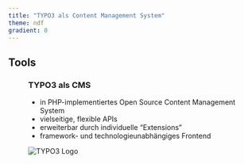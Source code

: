 ```yaml
---
title: "TYPO3 als Content Management System"
theme: ndf
gradient: 0
---
```

## Tools

<figure class="side-by-side">
<figcaption>

### TYPO3 als CMS

- in PHP-implementiertes Open Source Content Management System
- vielseitige, flexible APIs
- erweiterbar durch individuelle <q>Extensions</q>
- framework- und technologieunabhängiges Frontend

</figcaption>

![TYPO3 Logo](images/typo3.svg)

</figure>
